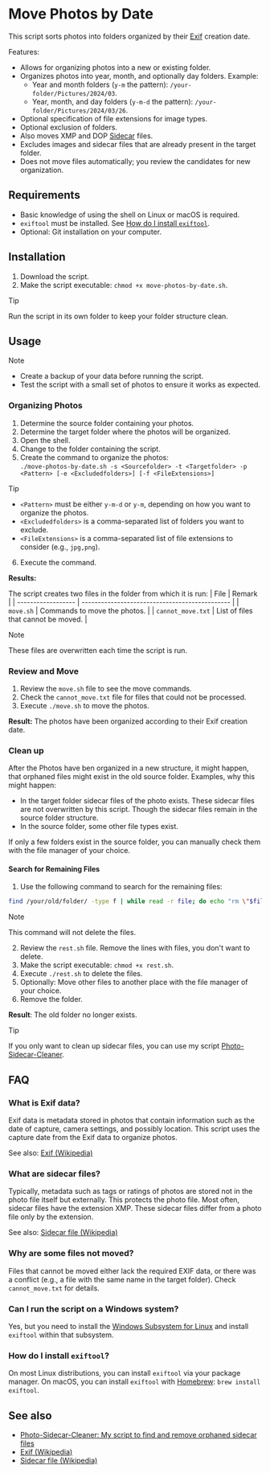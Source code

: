 # Move Photos by Date

This script sorts photos into folders organized by their [Exif](#what-is-Exif-data) creation date.

Features:

- Allows for organizing photos into a new or existing folder.
- Organizes photos into year, month, and optionally day folders. Example:
    - Year and month folders (`y-m` the pattern): `/your-folder/Pictures/2024/03`.
    - Year, month, and day folders (`y-m-d` the pattern): `/your-folder/Pictures/2024/03/26`.
- Optional specification of file extensions for image types.
- Optional exclusion of folders.
- Also moves XMP and DOP [Sidecar](#what-are-sidecar-files) files.
- Excludes images and sidecar files that are already present in the target folder.
- Does not move files automatically; you review the candidates for new organization.

## Requirements

- Basic knowledge of using the shell on Linux or macOS is required.
- `exiftool` must be installed. See [How do I install `exiftool`](#how-do-i-install-exiftool).
- Optional: Git installation on your computer.

## Installation

1. Download the script.
2. Make the script executable: `chmod +x move-photos-by-date.sh`.

> [!TIP]
> Run the script in its own folder to keep your folder structure clean.

## Usage

> [!NOTE]
> - Create a backup of your data before running the script.
> - Test the script with a small set of photos to ensure it works as expected.

### Organizing Photos

1. Determine the source folder containing your photos.
2. Determine the target folder where the photos will be organized.
3. Open the shell.
4. Change to the folder containing the script.
5. Create the command to organize the photos:  
   `./move-photos-by-date.sh -s <Sourcefolder> -t <Targetfolder> -p <Pattern> [-e <Excludedfolders>] [-f <FileExtensions>]`  
> [!TIP]
> - `<Pattern>` must be either `y-m-d` or `y-m`, depending on how you want to organize the photos.
> - `<Excludedfolders>` is a comma-separated list of folders you want to exclude.
> - `<FileExtensions>` is a comma-separated list of file extensions to consider (e.g., `jpg,png`).

6. Execute the command.

**Results:**

The script creates two files in the folder from which it is run:
| File               | Remark                                         |
| ------------------ | ---------------------------------------------- |
| `move.sh`          | Commands to move the photos.                   |
| `cannot_move.txt`  | List of files that cannot be moved.            |

> [!NOTE]
> These files are overwritten each time the script is run.

### Review and Move

1. Review the `move.sh` file to see the move commands.
2. Check the `cannot_move.txt` file for files that could not be processed.
3. Execute `./move.sh` to move the photos.

**Result:** The photos have been organized according to their Exif creation date.

### Clean up

After the Photos have ben organized in a new structure, it might happen, that orphaned files might exist in the old source folder. Examples, why this might happen:

- In the target folder sidecar files of the photo exists. These sidecar files are not overwritten by this script. Though the sidecar files remain in the source folder structure.
- In the source folder, some other file types exist.

If only a few folders exist in the source folder, you can manually check them with the file manager of your choice.

#### Search for Remaining Files

1. Use the following command to search for the remaining files:  
  ```sh
  find /your/old/folder/ -type f | while read -r file; do echo "rm \"$file\""; done > rest.sh
  ```
> [!NOTE]
> This command will not delete the files.

2. Review the `rest.sh` file. Remove the lines with files, you don't want to delete.
3. Make the script executable: `chmod +x rest.sh`.
4. Execute `./rest.sh` to delete the files.
5. Optionally: Move other files to another place with the file manager of your choice.
6. Remove the folder.

**Result**: The old folder no longer exists.

> [!Tip]
> If you only want to clean up sidecar files, you can use my script [Photo-Sidecar-Cleaner](https://github.com/sisyphosloughs/photo-sidecar-cleaner).

## FAQ

### What is Exif data?

Exif data is metadata stored in photos that contain information such as the date of capture, camera settings, and possibly location. This script uses the capture date from the Exif data to organize photos.

See also: [Exif (Wikipedia)](https://en.wikipedia.org/wiki/Exif)

### What are sidecar files?

Typically, metadata such as tags or ratings of photos are stored not in the photo file itself but externally. This protects the photo file. Most often, sidecar files have the extension XMP. These sidecar files differ from a photo file only by the extension.

See also: [Sidecar file (Wikipedia)](https://en.wikipedia.org/wiki/Sidecar_file)

### Why are some files not moved?

Files that cannot be moved either lack the required EXIF data, or there was a conflict (e.g., a file with the same name in the target folder). Check `cannot_move.txt` for details.

### Can I run the script on a Windows system?

Yes, but you need to install the [Windows Subsystem for Linux](https://learn.microsoft.com/en-us/windows/wsl/about) and install `exiftool` within that subsystem.

### How do I install `exiftool`?

On most Linux distributions, you can install `exiftool` via your package manager. On macOS, you can install `exiftool` with [Homebrew](https://brew.sh/): `brew install exiftool`.

## See also

- [Photo-Sidecar-Cleaner: My script to find and remove orphaned sidecar files](https://github.com/sisyphosloughs/photo-sidecar-cleaner)
- [Exif (Wikipedia)](https://en.wikipedia.org/wiki/Exif)
- [Sidecar file (Wikipedia)](https://en.wikipedia.org/wiki/Sidecar_file)
